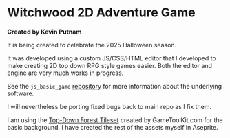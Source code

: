 # Witchwood 2D Adventure Game

**Created by Kevin Putnam**

It is being created to celebrate the 2025 Halloween season.

It was developed using a custom JS/CSS/HTML editor that I developed to
make creating 2D top down RPG style games easier. Both the editor and engine
are very much works in progress.

See the `js_basic_game` [repository](https://github.com/kevinputnam/js_basic_game)
for more information about the underlying software. 

I will nevertheless be porting fixed bugs back to main repo as I fix them.

I am using the [Top-Down Forest Tileset](https://gametoolkit.itch.io/top-down-forest-tileset)
created by GameToolKit.com for the basic background. I have created the rest
of the assets myself in Aseprite.

